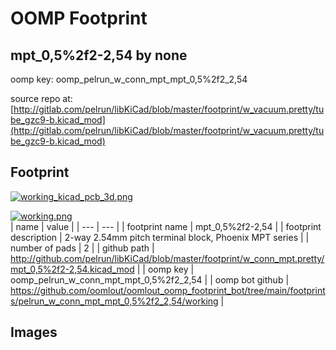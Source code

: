 # OOMP Footprint  
## mpt_0,5%2f2-2,54  by none  
  
oomp key: oomp_pelrun_w_conn_mpt_mpt_0,5%2f2_2,54  
  
source repo at: [http://gitlab.com/pelrun/libKiCad/blob/master/footprint/w_vacuum.pretty/tube_gzc9-b.kicad_mod](http://gitlab.com/pelrun/libKiCad/blob/master/footprint/w_vacuum.pretty/tube_gzc9-b.kicad_mod)  
## Footprint  
  
[![working_kicad_pcb_3d.png](working_kicad_pcb_3d_600.png)](working_kicad_pcb_3d.png)  
  
[![working.png](working_600.png)](working.png)  
| name | value | 
| --- | --- | 
| footprint name | mpt_0,5%2f2-2,54 | 
| footprint description | 2-way 2.54mm pitch terminal block, Phoenix MPT series | 
| number of pads | 2 | 
| github path | http://github.com/pelrun/libKiCad/blob/master/footprint/w_conn_mpt.pretty/mpt_0,5%2f2-2,54.kicad_mod | 
| oomp key | oomp_pelrun_w_conn_mpt_mpt_0,5%2f2_2,54 | 
| oomp bot github | https://github.com/oomlout/oomlout_oomp_footprint_bot/tree/main/footprints/pelrun_w_conn_mpt_mpt_0,5%2f2_2,54/working | 
## Images  
